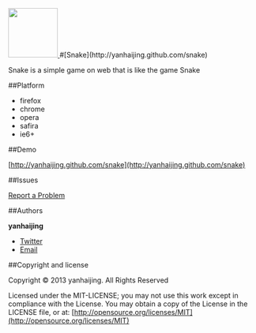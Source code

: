 <a href="http://yanhaijing.github.com/snake">
  <img src="./工程1.ico" width="100px">
</a>
#[Snake](http://yanhaijing.github.com/snake)

Snake is a simple game on web that is like the game Snake

##Platform

* firefox
* chrome
* opera
* safira
* ie6+ 

##Demo

[http://yanhaijing.github.com/snake](http://yanhaijing.github.com/snake)

##Issues

[Report a Problem](https://github.com/yanhaijing/snake/issues)

##Authors

**yanhaijing**

- [Twitter](http://t.qq.com/yanhaijing1234 "yanhaijing's Twitter")
- [Email](http://yanhaijing1234@gmail.com "yanhaijing's Email")

##Copyright and license

Copyright © 2013 yanhaijing. All Rights Reserved

Licensed under the MIT-LICENSE;
you may not use this work except in compliance with the License.
You may obtain a copy of the License in the LICENSE file, or at:
	[http://opensource.org/licenses/MIT](http://opensource.org/licenses/MIT)
